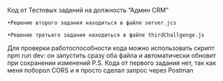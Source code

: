 Код от Тестовых заданий на должность “Админ CRM”

    •Решение второго задания находиться в файле server.jcs

    •Решение третьего задания находиться в файле thirdChallgenge.js

Для проверки работоспособности кода можно использовать скрипт npm run dev: он запустить сразу оба файла и автоматически обновит при сохранении изменений
P.S. Кода от первого задания нет, так как меня поборол CORS и я просто сделал запрос через Postman